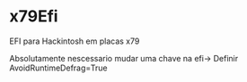 # x79Efi
EFI para Hackintosh em placas x79

Absolutamente nescessario mudar uma chave na efi-> Definir AvoidRuntimeDefrag=True
